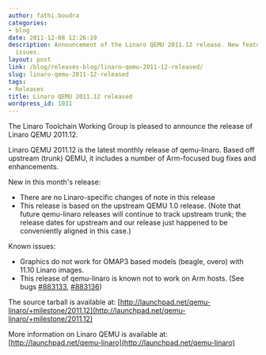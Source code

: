 ```yaml
---
author: fathi.boudra
categories:
- blog
date: 2011-12-08 12:26:19
description: Announcement of the Linaro QEMU 2011.12 release. New features and known
  issues.
layout: post
link: /blog/releases-blog/linaro-qemu-2011-12-released/
slug: linaro-qemu-2011-12-released
tags:
- Releases
title: Linaro QEMU 2011.12 released
wordpress_id: 1031
---
```


The Linaro Toolchain Working Group is pleased to announce the release of Linaro QEMU 2011.12.

Linaro QEMU 2011.12 is the latest monthly release of qemu-linaro. Based off upstream (trunk) QEMU, it includes a number of Arm-focused bug fixes and enhancements.

New in this month's release:
- There are no Linaro-specific changes of note in this release
- This release is based on the upstream QEMU 1.0 release.
(Note that future qemu-linaro releases will continue to track
upstream trunk; the release dates for upstream and our
release just happened to be conveniently aligned in this case.)

Known issues:
- Graphics do not work for OMAP3 based models (beagle, overo)
with 11.10 Linaro images.
- This release of qemu-linaro is known not to work on Arm hosts.
(See bugs [#883133](http://launchpad.net/bugs/883133), [#883136](http://launchpad.net/bugs/883136))

The source tarball is available at:
[http://launchpad.net/qemu-linaro/+milestone/2011.12](http://launchpad.net/qemu-linaro/+milestone/2011.12)

More information on Linaro QEMU is available at:
[http://launchpad.net/qemu-linaro](http://launchpad.net/qemu-linaro)